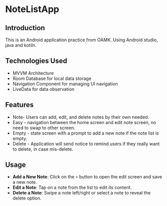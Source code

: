 ﻿# NoteListApp

## Introduction
This is an Android application practice from OAMK. Using Android studio, java and kotiln.

## Technologies Used
- MVVM Architecture
- Room Database for local data storage
- Navigation Component for managing UI navigation
- LiveData for data observation


## Features
- Note- Users can add, edit, and delete notes by their own needed.
- Easy - navigation between the home screen and edit note screen, no need to swap to other screen.
- Empty - state screen with a prompt to add a new note if the note list is empty.
- Delete - Application will send notice to remind users if they really want to delete, in case mis-delete.

## Usage
- **Add a New Note**: Click on the `+` button to open the edit screen and save a new note.
- **Edit a Note**: Tap on a note from the list to edit its content.
- **Delete a Note**: Swipe a note left/right or select a note to reveal the delete option.
